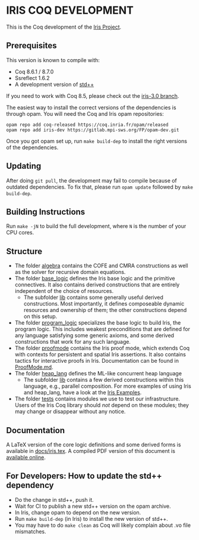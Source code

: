 # IRIS COQ DEVELOPMENT

This is the Coq development of the [Iris Project](http://iris-project.org).

## Prerequisites

This version is known to compile with:

 - Coq 8.6.1 / 8.7.0
 - Ssreflect 1.6.2
 - A development version of [std++](https://gitlab.mpi-sws.org/robbertkrebbers/coq-stdpp)

If you need to work with Coq 8.5, please check out the
[iris-3.0 branch](https://gitlab.mpi-sws.org/FP/iris-coq/tree/iris-3.0).

The easiest way to install the correct versions of the dependencies is through
opam.  You will need the Coq and Iris opam repositories:

    opam repo add coq-released https://coq.inria.fr/opam/released
    opam repo add iris-dev https://gitlab.mpi-sws.org/FP/opam-dev.git

Once you got opam set up, run `make build-dep` to install the right versions
of the dependencies.

## Updating

After doing `git pull`, the development may fail to compile because of outdated
dependencies.  To fix that, please run `opam update` followed by
`make build-dep`.

## Building Instructions

Run `make -jN` to build the full development, where `N` is the number of your
CPU cores.

## Structure

* The folder [algebra](theories/algebra) contains the COFE and CMRA
  constructions as well as the solver for recursive domain equations.
* The folder [base_logic](theories/base_logic) defines the Iris base logic and
  the primitive connectives.  It also contains derived constructions that are
  entirely independent of the choice of resources.
  * The subfolder [lib](theories/base_logic/lib) contains some generally useful
    derived constructions.  Most importantly, it defines composeable
    dynamic resources and ownership of them; the other constructions depend
    on this setup.
* The folder [program_logic](theories/program_logic) specializes the base logic
  to build Iris, the program logic.   This includes weakest preconditions that
  are defined for any language satisfying some generic axioms, and some derived
  constructions that work for any such language.
* The folder [proofmode](theories/proofmode) contains the Iris proof mode, which
  extends Coq with contexts for persistent and spatial Iris assertions. It also
  contains tactics for interactive proofs in Iris. Documentation can be found in
  [ProofMode.md](ProofMode.md).
* The folder [heap_lang](theories/heap_lang) defines the ML-like concurrent heap
  language
  * The subfolder [lib](theories/heap_lang/lib) contains a few derived
    constructions within this language, e.g., parallel composition.
    For more examples of using Iris and heap_lang, have a look at the
    [Iris Examples](https://gitlab.mpi-sws.org/FP/iris-examples).
* The folder [tests](theories/tests) contains modules we use to test our
  infrastructure. Users of the Iris Coq library should *not* depend on these
  modules; they may change or disappear without any notice.

## Documentation

A LaTeX version of the core logic definitions and some derived forms is
available in [docs/iris.tex](docs/iris.tex).  A compiled PDF version of this
document is [available online](http://plv.mpi-sws.org/iris/appendix-3.0.pdf).

## For Developers: How to update the std++ dependency

* Do the change in std++, push it.
* Wait for CI to publish a new std++ version on the opam archive.
* In Iris, change opam to depend on the new version.
* Run `make build-dep` (in Iris) to install the new version of std++.
* You may have to do `make clean` as Coq will likely complain about .vo file
  mismatches.
